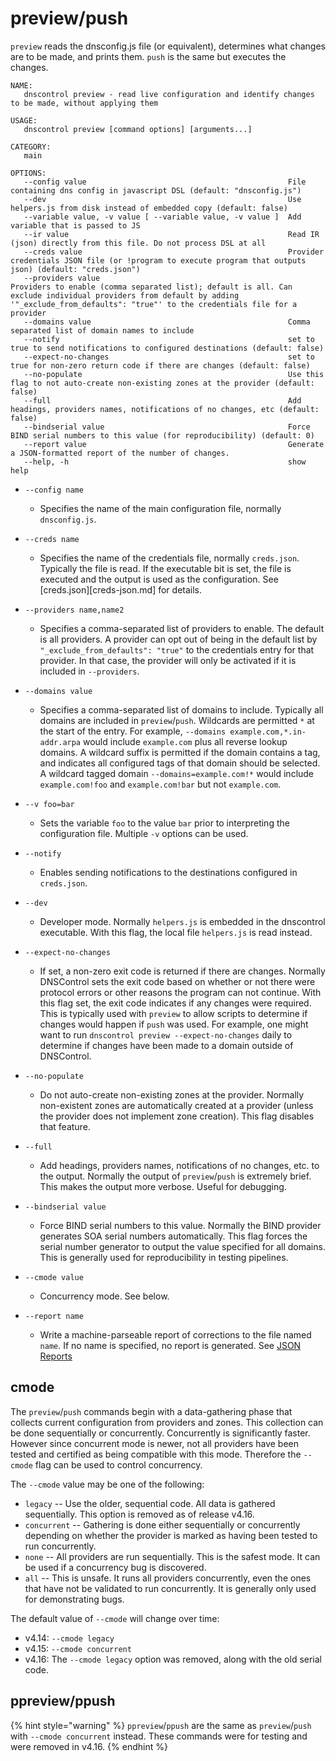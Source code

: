 # preview/push

`preview` reads the dnsconfig.js file (or equivalent), determines what changes are to be made, and
prints them.  `push` is the same but executes the changes.

```shell
NAME:
   dnscontrol preview - read live configuration and identify changes to be made, without applying them

USAGE:
   dnscontrol preview [command options] [arguments...]

CATEGORY:
   main

OPTIONS:
   --config value                                             File containing dns config in javascript DSL (default: "dnsconfig.js")
   --dev                                                      Use helpers.js from disk instead of embedded copy (default: false)
   --variable value, -v value [ --variable value, -v value ]  Add variable that is passed to JS
   --ir value                                                 Read IR (json) directly from this file. Do not process DSL at all
   --creds value                                              Provider credentials JSON file (or !program to execute program that outputs json) (default: "creds.json")
   --providers value                                          Providers to enable (comma separated list); default is all. Can exclude individual providers from default by adding '"_exclude_from_defaults": "true"' to the credentials file for a provider
   --domains value                                            Comma separated list of domain names to include
   --notify                                                   set to true to send notifications to configured destinations (default: false)
   --expect-no-changes                                        set to true for non-zero return code if there are changes (default: false)
   --no-populate                                              Use this flag to not auto-create non-existing zones at the provider (default: false)
   --full                                                     Add headings, providers names, notifications of no changes, etc (default: false)
   --bindserial value                                         Force BIND serial numbers to this value (for reproducibility) (default: 0)
   --report value                                             Generate a JSON-formatted report of the number of changes.
   --help, -h                                                 show help
```

* `--config name`
  * Specifies the name of the main configuration file, normally
`dnsconfig.js`.

* `--creds name`
  * Specifies the name of the credentials file, normally `creds.json`.
    Typically the file is read. If the executable bit is set, the file is
    executed and the output is used as the configuration. See
    [creds.json][creds-json.md] for details.

* `--providers name,name2`
  * Specifies a comma-separated list of providers to
    enable. The default is all providers. A provider can opt out of being in the
    default list by `"_exclude_from_defaults": "true"` to the credentials entry for
    that provider. In that case, the provider will only be activated if it is
    included in `--providers`.

* `--domains value`
  * Specifies a comma-separated list of domains to include.
    Typically all domains are included in `preview`/`push`. Wildcards are 
    permitted `*` at the start of the entry. For example, `--domains
    example.com,*.in-addr.arpa` would include `example.com` plus all reverse lookup
    domains. A wildcard suffix is permitted if the domain contains a tag, and
    indicates all configured tags of that domain should be selected. A wildcard
    tagged domain `--domains=example.com!*` would include `example.com!foo` and
    `example.com!bar` but not `example.com`.

* `--v foo=bar`
  * Sets the variable `foo` to the value `bar` prior to
    interpreting the configuration file. Multiple `-v` options can be used.

* `--notify`
  * Enables sending notifications to the destinations configured in `creds.json`.

* `--dev`
  * Developer mode. Normally `helpers.js` is embedded in the dnscontrol
    executable. With this flag, the local file `helpers.js` is read instead.

* `--expect-no-changes`
  * If set, a non-zero exit code is returned if there are
    changes. Normally DNSControl sets the exit code based on whether or not there
    were protocol errors or other reasons the program can not continue. With this
    flag set, the exit code indicates if any changes were required. This is
    typically used with `preview` to allow scripts to determine if changes would
    happen if `push` was used. For example, one might want to run `dnscontrol
    preview --expect-no-changes` daily to determine if changes have been made to
    a domain outside of DNSControl.

* `--no-populate`
  * Do not auto-create non-existing zones at the provider.
    Normally non-existent zones are automatically created at a provider (unless the
    provider does not implement zone creation). This flag disables that feature.

* `--full`
  * Add headings, providers names, notifications of no changes, etc. to
    the output. Normally the output of `preview`/`push` is extremely brief. This
    makes the output more verbose. Useful for debugging.

* `--bindserial value`
  * Force BIND serial numbers to this value. Normally the
    BIND provider generates SOA serial numbers automatically. This flag forces the
    serial number generator to output the value specified for all domains. This is
    generally used for reproducibility in testing pipelines.

* `--cmode value`
  * Concurrency mode. See below.

* `--report name`
  * Write a machine-parseable report of
    corrections to the file named `name`. If no name is specified, no
    report is generated. See [JSON Reports](json-reports.md)

## cmode

The `preview`/`push` commands begin with a data-gathering phase that collects current configuration
from providers and zones.  This collection can be done sequentially or concurrently.  Concurrently is significantly faster.  However since concurrent mode is newer, not all providers have been tested and certified as being compatible with this mode.  Therefore the `--cmode` flag can be used to control concurrency.

The `--cmode` value may be one of the following:

* `legacy` -- Use the older, sequential code.  All data is gathered sequentially. This option is removed as of release v4.16.
* `concurrent` -- Gathering is done either sequentially or concurrently depending on whether the provider is marked as having been tested to run concurrently.
* `none` -- All providers are run sequentially. This is the safest mode. It can be used if a concurrency bug is discovered.
* `all` -- This is unsafe. It runs all providers concurrently, even the ones that have not be validated to run concurrently. It is generally only used for demonstrating bugs.

The default value of `--cmode` will change over time:

* v4.14: `--cmode legacy`
* v4.15: `--cmode concurrent`
* v4.16: The `--cmode legacy` option was removed, along with the old serial code.

## ppreview/ppush

{% hint style="warning" %}
`ppreview`/`ppush` are the same as `preview`/`push` with `--cmode concurrent` instead.
These commands were for testing and were removed in v4.16.
{% endhint %}
